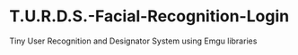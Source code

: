 # T.U.R.D.S.-Facial-Recognition-Login
Tiny User Recognition and Designator System using Emgu libraries
